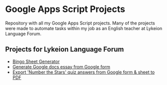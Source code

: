 # Google Apps Script Projects
Repository with all my Google Apps Script projects.
Many of the projects were made to automate tasks within my job as an English teacher at Lykeion Language Forum.

## Projects for Lykeion Language Forum
 - [Bingo Sheet Generator](/Bingo-generator/)
 - [Generate Google docs essay from Google form](/Essay-Generator/)
 - [Export 'Number the Stars' quiz answers from Google form & sheet to PDF](/Number-the-Stars/)
